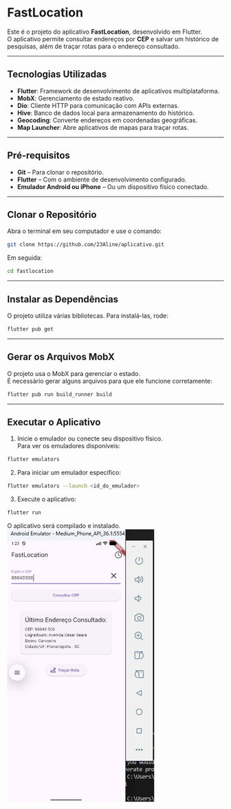 #  FastLocation

Este é o projeto do aplicativo **FastLocation**, desenvolvido em Flutter.  
O aplicativo permite consultar endereços por **CEP** e salvar um histórico de pesquisas, além de traçar rotas para o endereço consultado.  

---

##  Tecnologias Utilizadas
- **Flutter**: Framework de desenvolvimento de aplicativos multiplataforma.  
- **MobX**: Gerenciamento de estado reativo.  
- **Dio**: Cliente HTTP para comunicação com APIs externas.  
- **Hive**: Banco de dados local para armazenamento do histórico.  
- **Geocoding**: Converte endereços em coordenadas geográficas.  
- **Map Launcher**: Abre aplicativos de mapas para traçar rotas.  

---

##  Pré-requisitos
- **Git** – Para clonar o repositório.
- **Flutter** – Com o ambiente de desenvolvimento configurado.  
- **Emulador Android ou iPhone** – Ou um dispositivo físico conectado.

---

##  Clonar o Repositório

Abra o terminal em seu computador e use o comando:

```bash
git clone https://github.com/23Aline/aplicativo.git
```

Em seguida:

```bash
cd fastlocation
```

---

##  Instalar as Dependências

O projeto utiliza várias bibliotecas. Para instalá-las, rode:

```bash
flutter pub get
```

---

##  Gerar os Arquivos MobX

O projeto usa o MobX para gerenciar o estado.  
É necessário gerar alguns arquivos para que ele funcione corretamente:

```bash
flutter pub run build_runner build
```

---

##  Executar o Aplicativo

1. Inicie o emulador ou conecte seu dispositivo físico.  
   Para ver os emuladores disponíveis:

```bash
flutter emulators
```

2. Para iniciar um emulador específico:

```bash
flutter emulators --launch <id_do_emulador>
```

3. Execute o aplicativo:

```bash
flutter run
```

O aplicativo será compilado e instalado. 
![Print do Projeto](./print.png)


